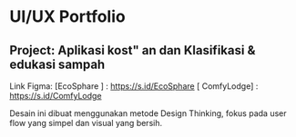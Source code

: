 # UI/UX Portfolio

## Project: Aplikasi kost" an dan Klasifikasi & edukasi sampah

Link Figma:
[EcoSphare ] : https://s.id/EcoSphare
[ ComfyLodge] : https://s.id/ComfyLodge

Desain ini dibuat menggunakan metode Design Thinking, fokus pada user flow yang simpel dan visual yang bersih.
